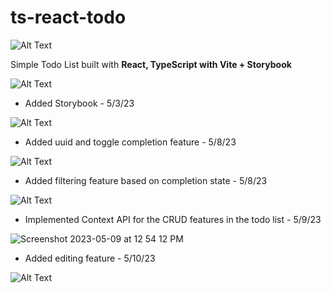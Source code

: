 # ts-react-todo

![Alt Text](https://media.giphy.com/media/v1.Y2lkPTc5MGI3NjExYTU5ZTIwOGY3MmY3NzY1ZDhiZjY3MWJmMGM1NzAwMWY4YmNjNTBmNiZlcD12MV9pbnRlcm5hbF9naWZzX2dpZklkJmN0PWc/f7vpHevFrYkIZ7UpHQ/giphy.gif)

Simple Todo List built with <strong>React, TypeScript with Vite + Storybook</strong>

![Alt Text](https://media.giphy.com/media/v1.Y2lkPTc5MGI3NjExMzJjOGRhNmM0MjM0YTQ1NGZkOGVjYzgyZGQxZWI4ZDVjNzU1ODA5NCZlcD12MV9pbnRlcm5hbF9naWZzX2dpZklkJmN0PWc/DMP10DTUHx6A63ubq7/giphy.gif)

+ Added Storybook - 5/3/23

![Alt Text](https://media.giphy.com/media/VCuYPp7Nsn8cbKC7MC/giphy.gif)


+ Added uuid and toggle completion feature - 5/8/23

![Alt Text](https://media.giphy.com/media/v1.Y2lkPTc5MGI3NjExMTA0MGQwYWE4NTQ2NWU0MGU2Nzc2M2Y0YjFmNDE4MjdhMjU0NWY1NSZlcD12MV9pbnRlcm5hbF9naWZzX2dpZklkJmN0PWc/cuUCglwoItFsT6CgWM/giphy.gif)

+ Added filtering feature based on completion state - 5/8/23

![Alt Text](https://media.giphy.com/media/v1.Y2lkPTc5MGI3NjExNmQxM2VmOWI0ZTQ1YzMxMGEzNjdiYjg2NDY3Yzk3ZTQ5ZmUzYTE0YSZlcD12MV9pbnRlcm5hbF9naWZzX2dpZklkJmN0PWc/ijob5xfcrJfsSCiMzr/giphy.gif)

+ Implemented Context API for the CRUD features in the todo list - 5/9/23

![Screenshot 2023-05-09 at 12 54 12 PM](https://user-images.githubusercontent.com/37966668/236989927-825baa1d-2109-4d3a-b439-74d542e7b1a5.png)

+ Added editing feature - 5/10/23

![Alt Text](https://media.giphy.com/media/v1.Y2lkPTc5MGI3NjExYTU5ZTIwOGY3MmY3NzY1ZDhiZjY3MWJmMGM1NzAwMWY4YmNjNTBmNiZlcD12MV9pbnRlcm5hbF9naWZzX2dpZklkJmN0PWc/f7vpHevFrYkIZ7UpHQ/giphy.gif)
